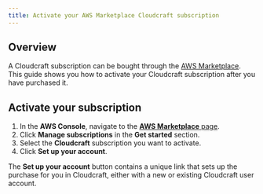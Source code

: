 ```yaml
---
title: Activate your AWS Marketplace Cloudcraft subscription
---
```


## Overview

A Cloudcraft subscription can be bought through the [AWS Marketplace][1]. This guide shows you how to activate your Cloudcraft subscription after you have purchased it.

## Activate your subscription

1. In the **AWS Console**, navigate to the [**AWS Marketplace** page][2].
2. Click **Manage subscriptions** in the **Get started** section.
3. Select the **Cloudcraft** subscription you want to activate.
4. Click **Set up your account**.

The **Set up your account** button contains a unique link that sets up the purchase for you in Cloudcraft, either with a new or existing Cloudcraft user account.

[1]: https://aws.amazon.com/marketplace/pp/prodview-ksgtxmsy56f5e
[2]: https://us-east-1.console.aws.amazon.com/marketplace/